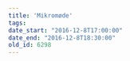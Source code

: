 ```yaml
---
title: 'Mikromøde'
tags:
date_start: "2016-12-8T17:00:00"
date_end: "2016-12-8T18:30:00"
old_id: 6298
---
```

